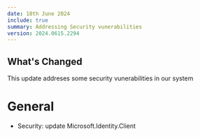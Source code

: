 ```yaml
---
date: 18th June 2024
include: true
summary: Addressing Security vunerabilities
version: 2024.0615.2294
---
```


## What's Changed
This update addreses some security vunerabilities in our system 

# General
* Security: update Microsoft.Identity.Client 

